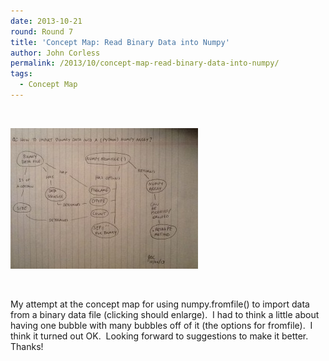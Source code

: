 ```yaml
---
date: 2013-10-21
round: Round 7
title: 'Concept Map: Read Binary Data into Numpy'
author: John Corless
permalink: /2013/10/concept-map-read-binary-data-into-numpy/
tags:
  - Concept Map
---
```

&nbsp;

[<img class="alignnone size-medium wp-image-4886" alt="JDC_Concept_Map" src="/uploads/2013/10/JDC_Concept_Map-300x225.jpg" width="300" height="225" />][1]

&nbsp;

My attempt at the concept map for using numpy.fromfile() to import data from a binary data file (clicking should enlarge).  I had to think a little about having one bubble with many bubbles off of it (the options for fromfile).  I think it turned out OK.  Looking forward to suggestions to make it better.  Thanks!

 [1]: /uploads/2013/10/JDC_Concept_Map.jpg
